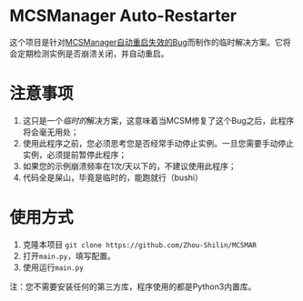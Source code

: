 # MCSManager Auto-Restarter
这个项目是针对[MCSManager自动重启失效的Bug](https://github.com/MCSManager/MCSManager/issues/932)而制作的临时解决方案。它将会定期检测实例是否崩溃关闭，并自动重启。

# 注意事项
1. 这只是一个*临时的*解决方案，这意味着当MCSM修复了这个Bug之后，此程序将会毫无用处；
2. 使用此程序之前，您必须思考您是否经常手动停止实例。一旦您需要手动停止实例，必须提前暂停此程序；
3. 如果您的示例崩溃频率在1次/天以下的，不建议使用此程序；
4. 代码全是屎山，毕竟是临时的，能跑就行（bushi）

# 使用方式
1. 克隆本项目
   `git clone https://github.com/Zhou-Shilin/MCSMAR`
2. 打开`main.py`，填写配置。
3. 使用运行`main.py`
  
注：您不需要安装任何的第三方库，程序使用的都是Python3内置库。
